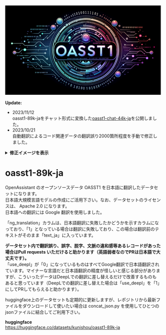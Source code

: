 ![oasst1](image/oasst1_repo.png)

**Update:**  
- 2023/11/12  
oasst1-89k-jaをチャット形式に変換した[oasst1-chat-44k-ja](https://huggingface.co/datasets/kunishou/oasst1-chat-44k-ja)を公開しました。  
- 2023/10/21  
自動翻訳によるコード関連データの翻訳誤り2000箇所程度を手動で修正しました。  

**<details><summary>修正イメージを表示</summary><div>**
  
- 修正前
```
もちろん！これは、Flask Webフレームワークを使用して文字列を提供する単純なAPIエンドポイントを作成するPythonスクリプトの例です。

フラスコ輸入フラスコから

app = flask（__name__）

@app.route（ '/'）
def hello_world（）：
    「こんにちは、世界！」を返します

__name__ == '__main__'の場合：
    app.run（）

このスクリプトでは、最初にフラスコモジュールからフラスコクラスをインポートします。次に、__Name__変数を使用してアプリケーションの名前を指定するフラスコクラスの新しいインスタンスを作成します。
```
- 修正後
```
もちろん！これは、Flask Webフレームワークを使用して文字列を提供する単純なAPIエンドポイントを作成するPythonスクリプトの例です。

from flask import Flask

app = Flask(__name__)

@app.route('/')
def hello_world():
    return 'Hello, world!'

if __name__ == '__main__':
    app.run()

このスクリプトでは、最初にフラスコモジュールからフラスコクラスをインポートします。次に、__Name__変数を使用してアプリケーションの名前を指定するフラスコクラスの新しいインスタンスを作成します。
```

</div></details>

# oasst1-89k-ja
OpenAssistant のオープンソースデータ OASST1 を日本語に翻訳したデータセットになります。  
日本語大規模言語モデルの作成にご活用下さい。なお、データセットのライセンスは、 Apache 2.0 になります。  
日本語への翻訳には Google 翻訳を使用しました。

「ng_translation」カラムは、日本語翻訳に失敗したかどうかを示すカラムになっており、「1」となっている場合は翻訳に失敗しており、この場合は翻訳前のテキストがそのまま「text_ja」に入っています。

**データセット内で翻訳誤り、誤字、脱字、文脈の違和感等あるレコードがあった場合はPull requests いただけると助かります（英語弱者なのでPRは日本語で大丈夫です）。**  
「use_deepl」が「0」になっているものはすべてGoogle翻訳で日本語翻訳されています。マイナーな言語だと日本語翻訳の精度が怪しいと感じる部分がありますが、こういったデータはDeepLでの翻訳に差し替えるだけで改善するものもあると思っています（DeepLでの翻訳に差し替えた場合は「use_deepl」を「1」にしてPRしてもらえると助かります）。
  
huggingface上のデータセットも定期的に更新しますが、レポジトリから最新ファイルをダウンロードして使いたい場合は concat_json.py を使用してひとつのjsonファイルに結合してご利用下さい。

**huggingface**  
https://huggingface.co/datasets/kunishou/oasst1-89k-ja
